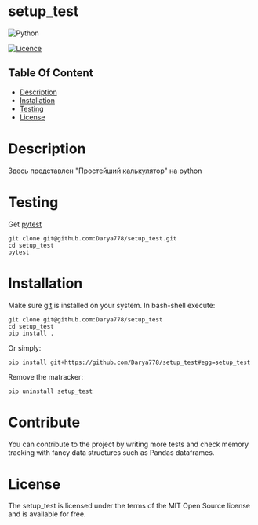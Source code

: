# setup_test


![Python](https://img.shields.io/badge/python-3670A0?style=for-the-badge&logo=python&logoColor=ffdd54)

[![Licence](https://img.shields.io/github/license/Ileriayo/markdown-badges?style=for-the-badge)](./LICENSE)


## Table Of Content

- [Description](#description)
- [Installation](#installation)
- [Testing](#Testing)
- [License](#license)


# Description

Здесь представлен "Простейший калькулятор" на python

# Testing 

Get [pytest](https://docs.pytest.org/en/7.2.x/)

    git clone git@github.com:Darya778/setup_test.git
    cd setup_test
    pytest

# Installation

Make sure [git](https://git-scm.com/) is installed on your system. In bash-shell execute:

    git clone git@github.com:Darya778/setup_test
    cd setup_test
    pip install .

Or simply:

    pip install git+https://github.com/Darya778/setup_test#egg=setup_test
    
Remove the matracker:

    pip uninstall setup_test

# Contribute

You can contribute to the project by writing more tests and check memory tracking with fancy data structures such as Pandas dataframes.

# License

The setup_test is licensed under the terms of the MIT Open Source license and is available for free.

